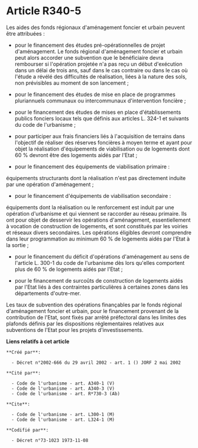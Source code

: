 # Article R340-5

Les aides des fonds régionaux d'aménagement foncier et urbain peuvent être attribuées :

- pour le financement des études pré-opérationnelles de projet d'aménagement. Le fonds régional d'aménagement foncier et
urbain peut alors accorder une subvention que le bénéficiaire devra rembourser si l'opération projetée n'a pas reçu un début
d'exécution dans un délai de trois ans, sauf dans le cas contraire ou dans le cas où l'étude a révélé des difficultés de
réalisation, liées à la nature des sols, non prévisibles au moment de son lancement ;

- pour le financement des études de mise en place de programmes pluriannuels communaux ou intercommunaux d'intervention
foncière ;

- pour le financement des études de mises en place d'établissements publics fonciers locaux tels que définis aux articles L.
324-1 et suivants du code de l'urbanisme ;

- pour participer aux frais financiers liés à l'acquisition de terrains dans l'objectif de réaliser des réserves foncières à
moyen terme et ayant pour objet la réalisation d'équipements de viabilisation ou de logements dont 60 % devront être des
logements aidés par l'Etat ;

- pour le financement des équipements de viabilisation primaire :

équipements structurants dont la réalisation n'est pas directement induite par une opération d'aménagement ;

- pour le financement d'équipements de viabilisation secondaire :

équipements dont la réalisation ou le renforcement est induit par une opération d'urbanisme et qui viennent se raccorder au
réseau primaire. Ils ont pour objet de desservir les opérations d'aménagement, essentiellement à vocation de construction de
logements, et sont constitués par les voiries et réseaux divers secondaires. Les opérations éligibles devront comprendre dans
leur programmation au minimum 60 % de logements aidés par l'Etat à la sortie ;

- pour le financement du déficit d'opérations d'aménagement au sens de l'article L. 300-1 du code de l'urbanisme dès lors
qu'elles comportent plus de 60 % de logements aidés par l'Etat ;

- pour le financement de surcoûts de construction de logements aidés par l'Etat liés à des contraintes particulières à
certaines zones dans les départements d'outre-mer.

Les taux de subvention des opérations finançables par le fonds régional d'aménagement foncier et urbain, pour le financement
provenant de la contribution de l'Etat, sont fixés par arrêté préfectoral dans les limites des plafonds définis par les
dispositions réglementaires relatives aux subventions de l'Etat pour les projets d'investissements.

**Liens relatifs à cet article**

	**Créé par**:

	  - Décret n°2002-666 du 29 avril 2002 - art. 1 () JORF 2 mai 2002

	**Cité par**:

	  - Code de l'urbanisme - art. A340-1 (V)
	  - Code de l'urbanisme - art. A340-3 (V)
	  - Code de l'urbanisme - art. R*730-3 (Ab)

	**Cite**:

	  - Code de l'urbanisme - art. L300-1 (M)
	  - Code de l'urbanisme - art. L324-1 (M)

	**Codifié par**:

	  - Décret n°73-1023 1973-11-08
